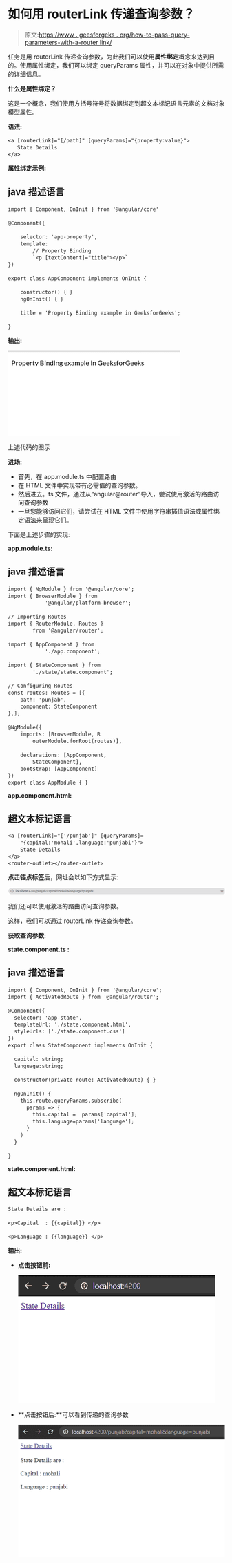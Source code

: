 # 如何用 routerLink 传递查询参数？

> 原文:[https://www . geesforgeks . org/how-to-pass-query-parameters-with-a-router link/](https://www.geeksforgeeks.org/how-to-pass-query-parameters-with-a-routerlink/)

任务是用 routerLink 传递查询参数，为此我们可以使用**属性绑定**概念来达到目的。使用属性绑定，我们可以绑定 queryParams 属性，并可以在对象中提供所需的详细信息。

**什么是属性绑定？**

这是一个概念，我们使用方括号符号将数据绑定到超文本标记语言元素的文档对象模型属性。

**语法:**

```
<a [routerLink]="[/path]" [queryParams]="{property:value}">
   State Details 
</a>

```

**属性绑定示例:**

## java 描述语言

```
import { Component, OnInit } from '@angular/core'

@Component({

    selector: 'app-property',
    template:
        // Property Binding 
        `<p [textContent]="title"></p>`
})

export class AppComponent implements OnInit {

    constructor() { }
    ngOnInit() { }

    title = 'Property Binding example in GeeksforGeeks';

}
```

**输出:**

![](img/25033a2207cde67f56235fb327296088.png)

上述代码的图示

**进场:**

*   首先，在 app.module.ts 中配置路由
*   在 HTML 文件中实现带有必需值的查询参数。
*   然后进去。ts 文件，通过从“angular@router”导入，尝试使用激活的路由访问查询参数
*   一旦您能够访问它们，请尝试在 HTML 文件中使用字符串插值语法或属性绑定语法来呈现它们。

下面是上述步骤的实现:

**app.module.ts:**

## java 描述语言

```
import { NgModule } from '@angular/core';
import { BrowserModule } from 
            '@angular/platform-browser';

// Importing Routes
import { RouterModule, Routes } 
        from '@angular/router';

import { AppComponent } from 
            './app.component';

import { StateComponent } from 
        './state/state.component';

// Configuring Routes
const routes: Routes = [{ 
    path: 'punjab', 
    component: StateComponent 
},];

@NgModule({
    imports: [BrowserModule, R
        outerModule.forRoot(routes)],

    declarations: [AppComponent, 
        StateComponent],
    bootstrap: [AppComponent]
})
export class AppModule { }
```

**app.component.html:**

## 超文本标记语言

```
<a [routerLink]="['/punjab']" [queryParams]=
    "{capital:'mohali',language:'punjabi'}">
    State Details
</a>
<router-outlet></router-outlet>
```

**点击锚点标签**后，网址会以如下方式显示:

![](img/cd0a57dbda9c56aedcca1a8e31d99a88.png)

我们还可以使用激活的路由访问查询参数。

这样，我们可以通过 routerLink 传递查询参数。

**获取查询参数:**

**state.component.ts :**

## java 描述语言

```
import { Component, OnInit } from '@angular/core';
import { ActivatedRoute } from '@angular/router';

@Component({
  selector: 'app-state',
  templateUrl: './state.component.html',
  styleUrls: ['./state.component.css']
})
export class StateComponent implements OnInit {

  capital: string;
  language:string;

  constructor(private route: ActivatedRoute) { }

  ngOnInit() {
    this.route.queryParams.subscribe(
      params => {
        this.capital =  params['capital'];
        this.language=params['language'];
      }
    )
  }

}
```

**state.component.html:**

## 超文本标记语言

```
State Details are : 

<p>Capital  : {{capital}} </p>

<p>Language : {{language}} </p>
```

**输出:**

*   **点击按钮前:**

    ![](img/a7f7e705d97a8dd3e55f98f425f2d4a0.png)

*   **点击按钮后:**可以看到传递的查询参数

    ![](img/6b91f410ed464f3cfde403f62b1298df.png)